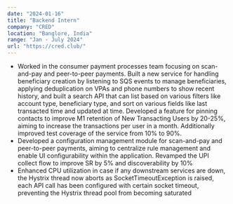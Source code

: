 ```yaml
---
date: "2024-01-16"
title: "Backend Intern"
company: "CRED"
location: "Banglore, India"
range: "Jan - July 2024"
url: "https://cred.club/"
---
```


- Worked in the consumer payment processes team focusing on scan-and-pay and peer-to-peer payments. Built a new service
for handling beneficiary creation by listening to SQS events to manage beneficiaries, applying deduplication on VPAs and phone
numbers to show recent history, and built a search API that can list based on various filters like account type, beneficiary type,
and sort on various fields like last transacted time and updated at time. Developed a feature for pinning contacts to improve
M1 retention of New Transacting Users by 20-25%, aiming to increase the transactions per user in a month. Additionally
improved test coverage of the service from 10% to 90%. 
- Developed a configuration management module for scan-and-pay and peer-to-peer payments, aiming to centralize rule
management and enable UI configurability within the application. Revamped the UPI collect flow to improve SR by 5% and
discoverability by 10%
- Enhanced CPU utilization in case if any downstream services are down, the Hystrix thread now aborts as
SocketTimeoutException is raised, each API call has been configured with certain socket timeout, preventing the Hystrix
thread pool from becoming saturated
